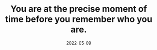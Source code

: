 ---
title: "You are at the precise moment of time before you remember who you are."
date: 2022-05-09
related:
  - _cues/remember-your-success.md
tags:
  - Fragment
---